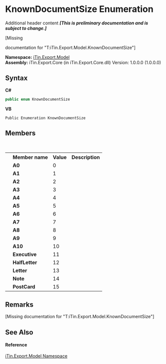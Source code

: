 # KnownDocumentSize Enumeration
Additional header content _**\[This is preliminary documentation and is subject to change.\]**_

\[Missing <summary> documentation for "T:iTin.Export.Model.KnownDocumentSize"\]

**Namespace:**&nbsp;<a href="ef57ffcc-e95e-b212-5a46-9aa6f5a3511f">iTin.Export.Model</a><br />**Assembly:**&nbsp;iTin.Export.Core (in iTin.Export.Core.dll) Version: 1.0.0.0 (1.0.0.0)

## Syntax

**C#**<br />
``` C#
public enum KnownDocumentSize
```

**VB**<br />
``` VB
Public Enumeration KnownDocumentSize
```


## Members
&nbsp;<table><tr><th></th><th>Member name</th><th>Value</th><th>Description</th></tr><tr><td /><td target="F:iTin.Export.Model.KnownDocumentSize.A0">**A0**</td><td>0</td><td /></tr><tr><td /><td target="F:iTin.Export.Model.KnownDocumentSize.A1">**A1**</td><td>1</td><td /></tr><tr><td /><td target="F:iTin.Export.Model.KnownDocumentSize.A2">**A2**</td><td>2</td><td /></tr><tr><td /><td target="F:iTin.Export.Model.KnownDocumentSize.A3">**A3**</td><td>3</td><td /></tr><tr><td /><td target="F:iTin.Export.Model.KnownDocumentSize.A4">**A4**</td><td>4</td><td /></tr><tr><td /><td target="F:iTin.Export.Model.KnownDocumentSize.A5">**A5**</td><td>5</td><td /></tr><tr><td /><td target="F:iTin.Export.Model.KnownDocumentSize.A6">**A6**</td><td>6</td><td /></tr><tr><td /><td target="F:iTin.Export.Model.KnownDocumentSize.A7">**A7**</td><td>7</td><td /></tr><tr><td /><td target="F:iTin.Export.Model.KnownDocumentSize.A8">**A8**</td><td>8</td><td /></tr><tr><td /><td target="F:iTin.Export.Model.KnownDocumentSize.A9">**A9**</td><td>9</td><td /></tr><tr><td /><td target="F:iTin.Export.Model.KnownDocumentSize.A10">**A10**</td><td>10</td><td /></tr><tr><td /><td target="F:iTin.Export.Model.KnownDocumentSize.Executive">**Executive**</td><td>11</td><td /></tr><tr><td /><td target="F:iTin.Export.Model.KnownDocumentSize.HalfLetter">**HalfLetter**</td><td>12</td><td /></tr><tr><td /><td target="F:iTin.Export.Model.KnownDocumentSize.Letter">**Letter**</td><td>13</td><td /></tr><tr><td /><td target="F:iTin.Export.Model.KnownDocumentSize.Note">**Note**</td><td>14</td><td /></tr><tr><td /><td target="F:iTin.Export.Model.KnownDocumentSize.PostCard">**PostCard**</td><td>15</td><td /></tr></table>

## Remarks
\[Missing <remarks> documentation for "T:iTin.Export.Model.KnownDocumentSize"\]

## See Also


#### Reference
<a href="ef57ffcc-e95e-b212-5a46-9aa6f5a3511f">iTin.Export.Model Namespace</a><br />
